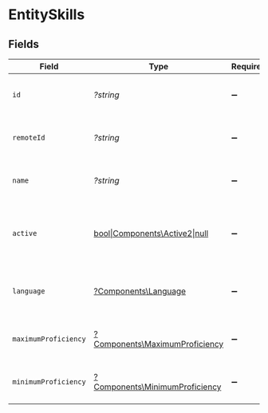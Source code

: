 # EntitySkills


## Fields

| Field                                                                           | Type                                                                            | Required                                                                        | Description                                                                     | Example                                                                         |
| ------------------------------------------------------------------------------- | ------------------------------------------------------------------------------- | ------------------------------------------------------------------------------- | ------------------------------------------------------------------------------- | ------------------------------------------------------------------------------- |
| `id`                                                                            | *?string*                                                                       | :heavy_minus_sign:                                                              | The ID associated with this skill                                               | 16873-IT345                                                                     |
| `remoteId`                                                                      | *?string*                                                                       | :heavy_minus_sign:                                                              | Provider's unique identifier                                                    | 8187e5da-dc77-475e-9949-af0f1fa4e4e3                                            |
| `name`                                                                          | *?string*                                                                       | :heavy_minus_sign:                                                              | The name associated with this skill                                             | Information-Technology                                                          |
| `active`                                                                        | [bool\|Components\Active2\|null](../../Models/Components/EntitySkillsActive.md) | :heavy_minus_sign:                                                              | Whether the skill is active and therefore available for use                     | true                                                                            |
| `language`                                                                      | [?Components\Language](../../Models/Components/Language.md)                     | :heavy_minus_sign:                                                              | The language associated with this skill                                         |                                                                                 |
| `maximumProficiency`                                                            | [?Components\MaximumProficiency](../../Models/Components/MaximumProficiency.md) | :heavy_minus_sign:                                                              | The proficiency level of the skill                                              |                                                                                 |
| `minimumProficiency`                                                            | [?Components\MinimumProficiency](../../Models/Components/MinimumProficiency.md) | :heavy_minus_sign:                                                              | The proficiency level of the skill                                              |                                                                                 |
